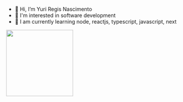 - 👋 Hi, I’m Yuri Regis Nascimento
- 👀 I'm interested in software development
- 🌱 I am currently learning node, reactjs, typescript, javascript, next



<div>
  <img height="180cm" src="https://github-readme-stats.vercel.app/api?username=yurifardel&theme=omni&show_icons=true"/>
</div>
